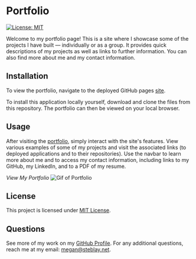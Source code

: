 # Portfolio

[![License: MIT](https://img.shields.io/badge/License-MIT-yellow.svg)](https://opensource.org/licenses/MIT)

Welcome to my portfolio page! This is a site where I showcase some of the projects I have built — individually or as a group. It provides quick descriptions of my projects as well as links to further information. You can also find more about me and my contact information.

## Installation

To view the portfolio, navigate to the deployed GitHub pages [site](https://msteblu.github.io/Portfolio/).

To install this application locally yourself, download and clone the files from this repository. The portfolio can then be viewed on your local browser.

## Usage

After visiting the [portfolio](https://msteblu.github.io/Portfolio/), simply interact with the site's features. View various examples of some of my projects and visit the associated links (to deployed applications and to their repositories). Use the navbar to learn more about me and to access my contact information, including links to my GitHub, my LinkedIn, and to a PDF of my resume. 

_View My Portfolio_
![Gif of Portfolio](assets/Comments.gif)

## License

This project is licensed under [MIT License](https://opensource.org/licenses/MIT).

## Questions

See more of my work on my [GitHub Profile](https://github.com/msteblu/).
For any additional questions, reach me at my email: megan@steblay.net.
